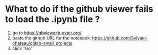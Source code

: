 # What to do if the github viewer fails to load the .ipynb file ?

1. go to https://nbviewer.jupyter.org/
2. paste the github URL for the notebook: https://github.com/Sylvain-chateau/colab-small_projects
3. click "Go"
